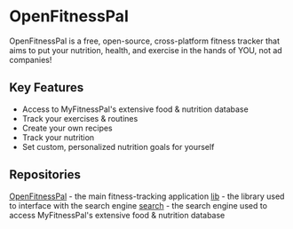 # OpenFitnessPal

OpenFitnessPal is a free, open-source, cross-platform fitness tracker that aims to put your nutrition, health, and exercise in the hands of YOU, not ad companies!

## Key Features
- Access to MyFitnessPal's extensive food & nutrition database
- Track your exercises & routines
- Create your own recipes
- Track your nutrition
- Set custom, personalized nutrition goals for yourself

## Repositories

[OpenFitnessPal](OpenFitnessPal) - the main fitness-tracking application
[lib](lib) - the library used to interface with the search engine
[search](search) - the search engine used to access MyFitnessPal's extensive food & nutrition database
